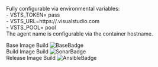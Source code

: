 Fully configurable via environmental variables:  
    - VSTS_TOKEN= pass  
    - VSTS_URL=https://<yourpath>.visualstudio.com  
    - VSTS_POOL= pool  
The agent name is configurable via the container hostname.  

Base Image Build ![BaseBadge](https://beverts.visualstudio.com/_apis/public/build/definitions/93e3d145-8350-4675-b220-333870597580/76/badge)  
Build Image Build ![SonarBadge](https://beverts.visualstudio.com/_apis/public/build/definitions/93e3d145-8350-4675-b220-333870597580/109/badge)  
Release Image Build ![AnsibleBadge](https://beverts.visualstudio.com/_apis/public/build/definitions/93e3d145-8350-4675-b220-333870597580/99/badge)